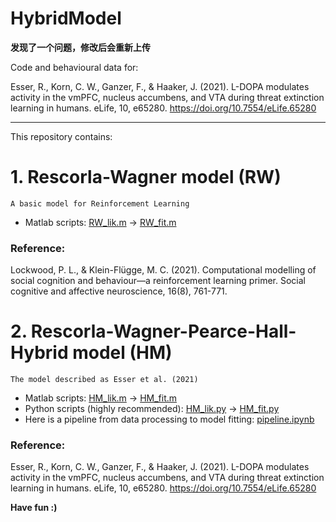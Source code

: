 # HybridModel

**发现了一个问题，修改后会重新上传**

Code and behavioural data for:

Esser, R., Korn, C. W., Ganzer, F., & Haaker, J. (2021). L-DOPA modulates activity in the vmPFC, nucleus accumbens, and VTA during threat extinction learning in humans. eLife, 10, e65280. https://doi.org/10.7554/eLife.65280

-----

This repository contains:

# 1. Rescorla-Wagner model (RW)
```
A basic model for Reinforcement Learning
```
* Matlab scripts: [RW_lik.m](RW/RW_lik.m) → [RW_fit.m](RW/RW_fit.m)


### Reference:
Lockwood, P. L., & Klein-Flügge, M. C. (2021). Computational modelling of social cognition and behaviour—a reinforcement learning primer. Social cognitive and affective neuroscience, 16(8), 761-771.

# 2. Rescorla-Wagner-Pearce-Hall-Hybrid model (HM)
```
The model described as Esser et al. (2021)
```
* Matlab scripts: [HM_lik.m](HM/matlab/HM_lik.m) → [HM_fit.m](HM/matlab/HM_fit.m)
* Python scripts (highly recommended): [HM_lik.py](HM/HM_lik.py) → [HM_fit.py](HM/HM_fit.py)
* Here is a pipeline from data processing to model fitting: [pipeline.ipynb](pipeline.ipynb)


### Reference:
Esser, R., Korn, C. W., Ganzer, F., & Haaker, J. (2021). L-DOPA modulates activity in the vmPFC, nucleus accumbens, and VTA during threat extinction learning in humans. eLife, 10, e65280. https://doi.org/10.7554/eLife.65280




**Have fun :)**
